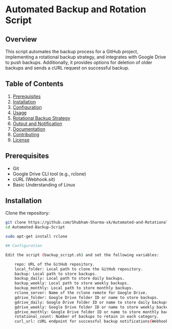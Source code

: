 # Automated Backup and Rotation Script

## Overview

This script automates the backup process for a GitHub project, implementing a rotational backup strategy, and integrates with Google Drive to push backups. Additionally, it provides options for deletion of older backups and sends a cURL request on successful backup.

## Table of Contents

1. [Prerequisites](#prerequisites)
2. [Installation](#installation)
3. [Configuration](#configuration)
4. [Usage](#usage)
5. [Rotational Backup Strategy](#rotational-backup-strategy)
6. [Output and Notification](#output-and-notification)
7. [Documentation](#documentation)
8. [Contributing](#contributing)
9. [License](#license)

## Prerequisites

- Git
- Google Drive CLI tool (e.g., rclone)
- cURL (Webhook.sit)
- Basic Understanding of Linux

## Installation

Clone the repository:

```bash
git clone https://github.com/Shubham-Sharma-sk/Automated-and-Rotational-Script.git
cd Automated-Backup-Script

sudo apt-get install rclone

## Configuration

Edit the script (backup_script.sh) and set the following variables:

    repo: URL of the GitHub repository.
    local_folder: Local path to clone the GitHub repository.
    backup: Local path to store backups.
    backup_daily: Local path to store daily backups.
    backup_weekly: Local path to store weekly backups.
    backup_monthly: Local path to store monthly backups.
    rclone_server: Name of the rclone remote for Google Drive.
    gdrive_folder: Google Drive folder ID or name to store backups.
    gdrive_daily: Google Drive folder ID or name to store daily backups.
    gdrive_weekly: Google Drive folder ID or name to store weekly backups.
    gdrive_monthly: Google Drive folder ID or name to store monthly backups.
    rotational_count: Number of backups to retain in each category.
    curl_url: cURL endpoint for successful backup notifications(Webhook).
